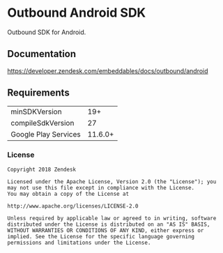 # Outbound Android SDK
Outbound SDK for Android.

## Documentation
https://developer.zendesk.com/embeddables/docs/outbound/android

## Requirements

|||
|--|--|
|minSDKVersion|19+|
|compileSdkVersion|27|
|Google Play Services|11.6.0+|

### License
```
Copyright 2018 Zendesk

Licensed under the Apache License, Version 2.0 (the "License"); you may not use this file except in compliance with the License.
You may obtain a copy of the License at

http://www.apache.org/licenses/LICENSE-2.0

Unless required by applicable law or agreed to in writing, software distributed under the License is distributed on an "AS IS" BASIS, WITHOUT WARRANTIES OR CONDITIONS OF ANY KIND, either express or implied. See the License for the specific language governing permissions and limitations under the License.
```